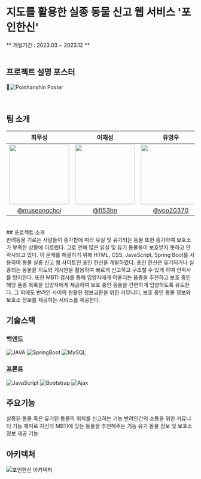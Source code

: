 # 지도를 활용한 실종 동물 신고 웹 서비스 '포인한신' 
** 개발기간 : 2023.03 ~ 2023.12 **
<br/>
<br/>

## 프로젝트 설명 포스터 

<img alt="Poinhanshin Poster" src="https://github.com/user-attachments/assets/af229c9d-7dd5-40e1-b4e6-7650a4cdd65d">

<br/>

## 팀 소개

|                           최무성                           |                             이재성                             |                           유영우                            |                           신종하                           |                           박재영                            |                           구민지                            |
| :--------------------------------------------------------: | :------------------------------------------------------------: | :---------------------------------------------------------: | :--------------------------------------------------------: | :---------------------------------------------------------: | :---------------------------------------------------------: |
| <img width="160px" src="https://github.com/museongchoi.png" /> | <img width="160px" src="https://github.com/fl53hn.png" /> | <img width="160px" src="https://github.com/yoo20370.png" /> | <img width="160px" src="https://github.com/jhShin1557.png" /> | <img width="160px" src="https://github.com/seeksome.png" /> | <img width="160px" src="https://github.com/user0830.png" /> |
|           [@museongchoi](https://github.com/museongchoi)           |         [@fl53hn](https://github.com/fl53hn)         |          [@yoo20370](https://github.com/yoo20370)           |           [@jhShin1557](https://github.com/jhShin1557)           |          [@seeksome](https://github.com/seeksome)           |          [@user0830](https://github.com/user0830)           |
<br/>
## 프로젝트 소개 
<div>
  반려동물 기르는 사람들이 증가함에 따라 유실 및 유기되는 동물 또한 증가하여 보호소가 부족한 상황에 이르렀다. 그로 인해 많은 유실 및 유기 동물들이 보호받지 못하고 안락사되고 있다. 이 문제를 해결하기 위해 HTML, CSS, JavaScript, Spring Boot를 사용하여 동물 실종 신고 웹 사이트인 포인 한신을 개발하였다. 포인 한신은 유기되거나 실종되는 동물을 지도와 게시판을 활용하여 빠르게 신고하고 구조할 수 있게 하여 안락사를 방지한다. 또한 MBTI 검사를 통해 입양자에게 어울리는 품종을 추천하고 보호 중인 해당 품종 목록을 입양자에게 제공하여 보호 중인 동물을 간편하게 입양하도록 유도한다. 그 외에도 반려인 사이의 원활한 정보교환을 위한 커뮤니티, 보호 중인 동물 정보와 보호소 정보를 제공하는 서비스를 제공한다. 
</div>

## 기술스택
### 백엔드
![JAVA](https://img.shields.io/badge/Java-ED8B00?style=for-the-badge&logo=Java&logoColor=white)
![SpringBoot](https://img.shields.io/badge/SpringBoot-6DB33F?style=for-the-badge&logo=SpringBoot&logoColor=white)
![MySQL](https://img.shields.io/badge/MySQL-4479A1?style=for-the-badge&logo=MySQL&logoColor=white)

### 프론트
![JavaScript](https://img.shields.io/badge/JavaScript-F7DF1E?style=for-the-badge&logo=JavaScript&logoColor=white)
![Bootstrap](https://img.shields.io/badge/Bootstrap-563D7C?style=for-the-badge&logo=Bootstrap&logoColor=white)
![Ajax](https://img.shields.io/badge/Ajax-5A29E4?style=for-the-badge&logo=Ajax&logoColor=white)

## 주요기능 
실종된 동물 혹은 유기된 동물의 위치를 신고하는 기능 
반려인간의 소통을 위한 커뮤니티 기능 
재미로 자신의 MBTI에 맞는 동물을 추천해주는 기능 
유기 동물 정보 및 보호소 정보 제공 기능 

## 아키텍처 
<img alt="포인한신 아키텍처" src="https://github.com/user-attachments/assets/4be0ae88-cc95-4927-85bc-27749b11913d"/>
